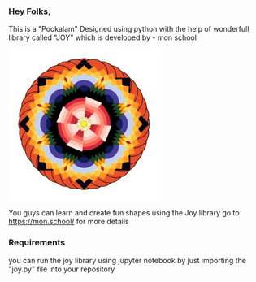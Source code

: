 ### Hey Folks,

This is a "Pookalam" Designed using python with the help of wonderfull library called "JOY" which is developed by -  mon school

<img align="center" alt="pookalam image" height="300px" src="https://github.com/hafidhotp/pookalam/blob/master/pookalam.JPG" />

You guys can learn and create fun shapes using the Joy library go to https://mon.school/ for more details

### Requirements 
you can run the joy library using jupyter notebook by just importing the "joy.py" file into your repository


















